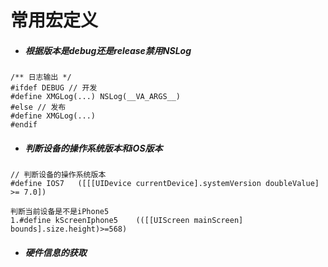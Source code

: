 # 常用宏定义

- ##### 根据版本是debug还是release禁用NSLog

```objc
/** 日志输出 */
#ifdef DEBUG // 开发
#define XMGLog(...) NSLog(__VA_ARGS__)
#else // 发布
#define XMGLog(...)
#endif
```


- ##### 判断设备的操作系统版本和iOS版本

```objc
// 判断设备的操作系统版本
#define IOS7   ([[[UIDevice currentDevice].systemVersion doubleValue] >= 7.0])

判断当前设备是不是iPhone5
1.#define kScreenIphone5    (([[UIScreen mainScreen] bounds].size.height)>=568)
```
- ##### 硬件信息的获取